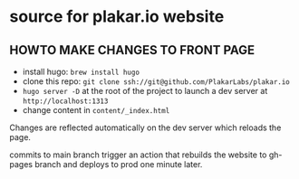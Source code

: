 # source for plakar.io website

## HOWTO MAKE CHANGES TO FRONT PAGE

- install hugo: `brew install hugo`
- clone this repo:  `git clone ssh://git@github.com/PlakarLabs/plakar.io`
- `hugo server -D` at the root of the project to launch a dev server at `http://localhost:1313`
- change content in `content/_index.html`

Changes are reflected automatically on the dev server which reloads the page.

commits to main branch trigger an action that rebuilds the website to gh-pages branch and deploys to prod one minute later.


